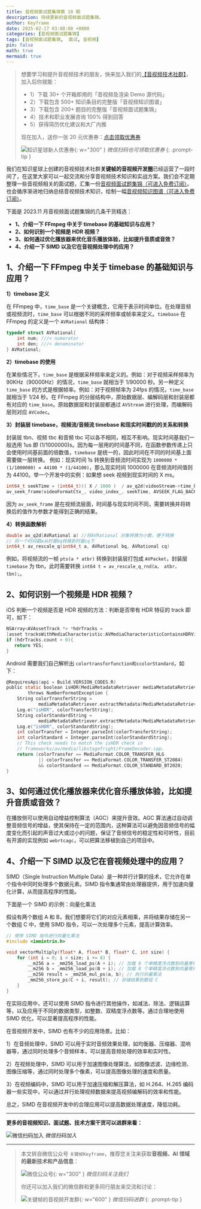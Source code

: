 ```yaml
---
title: 音视频面试题集锦第 10 期
description: 持续更新的音视频面试题集锦。
author: Keyframe
date: 2025-02-17 03:08:08 +0800
categories: [音视频面试题集锦]
tags: [音视频面试题集锦,  面试, 音视频]
pin: false
math: true
mermaid: true
---
```


>想要学习和提升音视频技术的朋友，快来加入我们的<a href="https://t.zsxq.com/jRprT" target="_blank" rel="noopener noreferrer">【音视频技术社群】</a>，加入后你就能：
>
>- 1）下载 30+ 个开箱即用的「音视频及渲染 Demo 源代码」
>- 2）下载包含 500+ 知识条目的完整版「音视频知识图谱」
>- 3）下载包含 200+ 题目的完整版「音视频面试题集锦」
>- 4）技术和职业发展咨询 100% 得到回答
>- 5）获得简历优化建议和大厂内推
>  
>现在加入，送你一张 20 元优惠券：<a href="https://t.zsxq.com/jRprT" target="_blank" rel="noopener noreferrer">点击领取优惠券</a>
>
>![知识星球新人优惠券](assets/img/keyframe-zsxq-coupon.png){: w="300" }
>_微信扫码也可领取优惠券_
{: .prompt-tip }

我们在知识星球上创建的音视频技术社群**关键帧的音视频开发圈**已经运营了一段时间了，在这里大家可以一起交流和分享音视频技术知识和实战方案。我们会不定期整理一些音视频相关的面试题，汇集一份[音视频面试题集锦（可进入免费订阅）](https://mp.weixin.qq.com/mp/appmsgalbum?__biz=MjM5MTkxOTQyMQ==&action=getalbum&album_id=2380776196751425539#wechat_redirect)。也会循序渐进地归纳总结音视频技术知识，绘制一幅[音视频知识图谱（可进入免费订阅）](https://mp.weixin.qq.com/mp/appmsgalbum?__biz=MjM5MTkxOTQyMQ==&action=getalbum&album_id=2349658423078092802#wechat_redirect)。

下面是 2023.11 月音视频面试题集锦的几条干货精选：


- **1、介绍一下 FFmpeg 中关于 timebase 的基础知识与应用？**
- **2、如何识别一个视频是 HDR 视频？**
- **3、如何通过优化播放器来优化音乐播放体验，比如提升音质或音效？**
- **4、介绍一下 SIMD 以及它在音视频处理中的应用？**




## 1、介绍一下 FFmpeg 中关于 timebase 的基础知识与应用？

**1）timebase 定义**

在 FFmpeg 中，`time_base` 是一个关键概念，它用于表示时间单位。在处理音频或视频流时，`time_base` 可以根据不同的采样频率或帧率来定义。`timebase` 在 FFmpeg 的定义是一个 `AVRational` 结构体：

```c
typedef struct AVRational{
    int num; ///< numerator  
    int den; ///< denominator  
} AVRational;
```


**2）timebase 的使用**

在某些情况下，`time_base` 是根据采样频率来定义的。例如：对于视频采样频率为 90KHz（90000Hz）的情况，`time_base` 就相当于 1/90000 秒。另一种定义 `time_base` 的方式是根据帧率。例如：对于视频帧率为 24fps 的情况，`time_base` 就相当于 1/24 秒。在 FFmpeg 的分层结构中，原始数据层、编解码层和封装层都有对应的 `time_base`。原始数据层和封装层都通过 `AVStream` 进行处理，而编解码层则对应 `AVCodec`。


**3）封装层 timebase，视频流/音频流 timebase 和现实时间戳的的关系和转换**

封装层 tbn、视频 tbc 和音频 tbc 可以各不相同，相互不影响。现实时间基我们一般选用 1us 即 (1/1000000)s。因为每一层用的时间基不同，在函数参数传递上只会使用时间基前面的倍数值，`timebase` 是统一的，因此时间在不同的时间基上面需要做一层转换。 例如：现实时间 1s 转换到音频流时间实现为 `1000000 * (1/1000000) = 44100 * (1/44100)`，那么现实时间 1000000 在音频流时间值则为 44100。举一个开发中的实例：如果想 seek 视频到现实时间的 X ms。

```c
int64_t seekTime = (int64_t)(( X / 1000 )  / av_q2d(videoStream->time_base)); 
av_seek_frame(videoFormatCtx_, video_index_, seekTime, AVSEEK_FLAG_BACKWARD);
```

因为 `av_seek_frame` 是在视频流层面，时间基与现实时间不同，需要转换并将转换后的值作为参数才能得到正确的结果。

**4）转换函数解析**


```c
double av_q2d(AVRational a) //将AVRational 对象转换为小数，便于转换
// 将一个时间戳a从时基bq转换到时基cq下
int64_t av_rescale_q(int64_t a, AVRational bq, AVRational cq)
```

例如，将视频流的一帧 `pts(a * atbr)` 转换到封装层打包成 `AVPacket`，封装层 `timebase` 为 tbn，此时需要转换 `int64 t = av_rescale_q_rnd(a， atbr， tbn);`。




## 2、如何识别一个视频是 HDR 视频？

iOS 判断一个视频是否是 HDR 视频的方法：判断是否带有 HDR 特征的 track 即可，如下：

```c
NSArray<AVAssetTrack *> *hdrTracks = 
[asset tracksWithMediaCharacteristic:AVMediaCharacteristicContainsHDRVideo];
if (hdrTracks.count > 0){
   return YES;
}
```

Android 需要我们自己解析出 `colortransforfunction和ccolorStandard`，如下：

```c
@RequiresApi(api = Build.VERSION_CODES.R)
public static boolean isHDR(MediaMetadataRetriever mediaMetadataRetriever)
        throws NumberFormatException {
    String colorTransferString =
            mediaMetadataRetriever.extractMetadata(MediaMetadataRetriever.METADATA_KEY_COLOR_TRANSFER);
    Log.e("isHDR", colorTransferString);
    String colorStandardString =
            mediaMetadataRetriever.extractMetadata(MediaMetadataRetriever.METADATA_KEY_COLOR_STANDARD);
    Log.e("isHDR", colorStandardString);
    int colorTransfer = Integer.parseInt(colorTransferString);
    int colorStandard = Integer.parseInt(colorStandardString);
    // This check needs to match the isHDR check in
    // frameworks/av/media/libstagefright/FrameDecoder.cpp.
    return (colorTransfer == MediaFormat.COLOR_TRANSFER_HLG
            || colorTransfer == MediaFormat.COLOR_TRANSFER_ST2084)
            && colorStandard == MediaFormat.COLOR_STANDARD_BT2020;
}
```

## 3、如何通过优化播放器来优化音乐播放体验，比如提升音质或音效？


在播放侧可以使用自动增益控制算法（AGC）来提升音效。AGC 算法通过自动调整音频信号的增益，使其保持在一定的范围内，这种算法可以避免因音频信号的幅度变化而引起的声音过大或过小的问题，保证了音频信号的稳定性和可听性，目前有开源的实现例如 `webrtcagc`，可以把算法移植到自己的项目中。



## 4、介绍一下 SIMD 以及它在音视频处理中的应用？


SIMD（Single Instruction Multiple Data）是一种并行计算的技术，它允许在单个指令中同时处理多个数据元素。SIMD 指令集通常由处理器提供，用于加速向量化计算，从而提高程序的性能。

下面是一个 SIMD 的示例：向量化乘法

假设有两个数组 A 和 B，我们想要将它们的对应元素相乘，并将结果存储在另一个数组 C 中，使用 SIMD 指令，可以一次处理多个元素，提高计算效率。

```c
// 使用 SIMD 指令进行向量化乘法
#include <immintrin.h>

void vectorMultiply(float* A, float* B, float* C, int size) {
    for (int i = 0; i < size; i += 8) {
        __m256 a = _mm256_load_ps(A + i); // 加载 8 个单精度浮点数到向量寄存器 A
        __m256 b = _mm256_load_ps(B + i); // 加载 8 个单精度浮点数到向量寄存器 B
        __m256 result = _mm256_mul_ps(a, b); // 执行向量乘法
        _mm256_store_ps(C + i, result); // 存储结果到数组 C
    }
}
```

在实际应用中，还可以使用 SIMD 指令进行其他操作，如减法、除法、逻辑运算等，以及应用于不同的数据类型，如整数、双精度浮点数等。通过合理地使用 SIMD 优化，可以显著提高程序的性能。

在音视频开发中，SIMD 也有不少的应用场景。比如：

1）在音频处理中，SIMD 可以用于实时音频效果处理，如均衡器、压缩器、混响器等，通过同时处理多个音频样本，可以提高音频处理的效率和实时性。

2）在视频处理中，SIMD 可以用于加速图像处理算法，如图像滤波、边缘检测、图像压缩等，通过同时处理多个像素，可以提高图像处理的速度和质量。

3）在视频编码中，SIMD 可以用于加速压缩和解压算法，如 H.264、H.265 编码器一些实现中，可以通过并行处理视频数据来提高视频编解码的效率和性能。

总之，SIMD 在音视频开发中的合理应用可以提高数据处理速度，降低功耗。



---


**更多的音视频知识、面试题、技术方案干货可以进群来看：**

![微信扫码加入](assets/img/keyframe-zsxq.png)
_微信扫码加入_





---

> 本文转自微信公众号 `关键帧Keyframe`，推荐您关注来获取**音视频、AI 领域的最新技术和产品信息**：
>
>![微信公众号](assets/img/keyframe-mp.jpg){: w="300" }
>_微信扫码关注我们_
>
>你还可以加入我们的微信群和更多同行朋友来交流和讨论：
>
>![关键帧的音视频开发群](assets/img/av-wechat-group.jpg){: w="600" }
>_微信扫码进群_
{: .prompt-tip }

